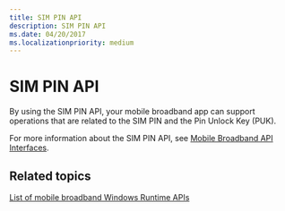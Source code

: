 ```yaml
---
title: SIM PIN API
description: SIM PIN API
ms.date: 04/20/2017
ms.localizationpriority: medium
---
```


# SIM PIN API


By using the SIM PIN API, your mobile broadband app can support operations that are related to the SIM PIN and the Pin Unlock Key (PUK).

For more information about the SIM PIN API, see [Mobile Broadband API Interfaces](/windows/desktop/mbn/mobile-broadband-networks-api-interfaces).

## <span id="related_topics"></span>Related topics


[List of mobile broadband Windows Runtime APIs](list-of-mobile-broadband-windows-runtime-apis.md)

 


